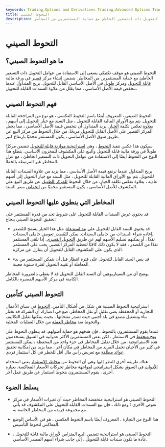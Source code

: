 ```yaml
---
keywords: Trading,Options and Derivatives Trading,Advanced Options Trading Concepts,Options and Derivatives,Advanced Concepts
title: التحوط الصيني
description: التحوط الصيني هو موقف يتطلع إلى الاستفادة من عوامل التحويل ذات التسعير الخاطئ مع حماية المستثمرين من المخاطر.
---
```


# التحوط الصيني
## ما هو التحوط الصيني؟

التحوط الصيني هو موقف تكتيكي يسعى إلى الاستفادة من عوامل التحويل ذات التسعير الخاطئ مع حماية المستثمرين من المخاطر. يتضمن إنشاء مركز [قصير](/short) في ورقة مالية [قابلة للتحويل](/convertible-security) ومركز [طويل](/long) في الأصل الأساسي القابل للتحويل. يربح المتداول عندما تنخفض قيمة الأصل الأساسي ، مما يقلل من علاوة السندات القابلة للتحويل.

## فهم التحوط الصيني

التحوط الصيني ، المعروف أيضًا باسم التحوط العكسي ، هو نوع من المراجحة القابلة للتحويل. يتم بيع الأوراق المالية القابلة للتحويل ، مثل السند مع خيار التحويل إلى أسهم ، [بعلاوة](/premium) تعكس تكلفة [الخيار](/option). يريد المتداول أن تنخفض قيمة الأصل الأساسي ، مما يجعل المركز القصير على الأصل القابل للتحويل مربحًا. من خلال التحوط من مركز البيع عن طريق شوق الأصل الأساسي ، يكون المستثمر محميًا بارتفاع كبير.

سيكون هذا عكس تنفيذ [التحوط](/chinesehedge) ، وهي [إستراتيجية موازنة قابلة للتحويل](/arbitrage) تتضمن مركزًا طويلاً في ورقة مالية قابلة للتحويل والبيع على المكشوف للمخزون الأساسي. يتطلع هذا النوع من التحوط أيضًا إلى الاستفادة من عوامل التحويل ذات التسعير الخاطئ ، مع عزل المخاطر غير المرتبطة بالخطأ.

يربح المتداول عندما ترتفع قيمة الأصل الأساسي ، مما يزيد من علاوة السندات القابلة للتحويل. يتم بيع الأوراق المالية القابلة للتحويل ، مثل السند مع خيار التحويل إلى أسهم عادية ، بعلاوة تعكس تكلفة الخيار. من خلال التحوط [للمركز الطويل](/long) عن طريق البيع على المكشوف للأصل الأساسي ، يكون المستثمر محميًا من [انخفاض](/depreciation) سعر السند.

## المخاطر التي ينطوي عليها التحوط الصيني

قد يحتوي عرض السندات القابلة للتحويل على شروط تحد من قدرة المستثمر على تحقيق التحوط الصيني بنجاح:

- قد يحتوي السند القابل للتحويل على [بند استدعاء](/callprovision). مثل هذا الخيار يسمح للمُصدر بإعادة شراء السندات من حاملي السندات. يمكن للمُصدر تعويض حاملي السندات نقدًا ، أو يمكنهم تسليم الأسهم لهم عن طريق [التحويل القسري](/forcedconversion). إذا تلقى المستثمر نقدًا من المُصدر ، فقد لا يكون ذلك كافيًا لتغطية المركز القصير. يجب على المستثمر الذي يكون على المكشوف القابل للتحويل أن يتنازل عن مركزه.

- قد ينص السند القابل للتحويل على فترة انتظار قبل أن يتمكن المستثمر من بدء المعاملة أو تقييد التحويل لفترة سنوية معينة.

يوضح أي من السيناريوهين أن السند القابل للتحويل قد لا يغطي بالضرورة المخاطر الكامنة في مركز الأسهم القصيرة بالكامل.

## التحوط الصيني كتأمين

استراتيجية التحوط الصينية هي شكل من أشكال التأمين. [التحوط](/hedge) في سياق الأعمال التجارية أو المحفظة يعني تقليل أو نقل المخاطر. ضع في اعتبارك أن الشركة قد تختار بناء وتشغيل مصنع في بلد أجنبي حيث تصدر منتجاتها ، بحيث يمكنها تقليل التكاليف والتحوط ضد [مخاطر العملة](/currencyrisk) من خلال العمليات المحلية.

عندما يقوم المستثمرون بالتحوط ، فإن هدفهم هو حماية أصولهم. قد ينطوي التحوط على [نهج متحفظ](/conservativeinvesting) في الاستثمار ، لكن بعض المستثمرين الأكثر عدوانية في السوق يستخدمون هذه الاستراتيجية. من خلال تقليل المخاطر في جزء واحد من المحفظة ، يمكن للمستثمر في كثير من الأحيان تحمل المزيد من المخاطر في مكان آخر ، مما يزيد من إمكانية تحقيق [عوائد مطلقة](/absolutereturn) مع تعريض رأس مال أقل للخطر في كل استثمار فردي.

هناك طريقة أخرى للنظر إليها وهي أن التحوط من [مخاطر الاستثمار](/risk) يعني استخدام [الأدوات](/financialinstrument) في السوق بشكل استراتيجي لمواجهة مخاطر تحركات الأسعار المعاكسة. بعبارة أخرى ، يقوم المستثمرون بتحوط استثمار عن طريق عمل آخر.

## يسلط الضوء

- التحوط الصيني هو استراتيجية منخفضة المخاطر حيث أن تغيرات الأسعار في مركز تعوض الأخرى ؛ ومع ذلك ، فإن بيع السندات القابلة للتحويل على المكشوف قد يأتي مع مجموعة فريدة من المخاطر الخاصة به.

- هذا النوع من التجارة ، المعروف أيضًا باسم التحوط العكسي ، هو في الأساس الوضع المعاكس لتحوط التأسيس.

- التحوط الصيني هو استراتيجية تتضمن البيع المتزامن لأوراق مالية قابلة للتحويل ، عادة ما تكون سندات قابلة للتحويل ، إلى جانب شراء أسهم المصدر الأساسي.

